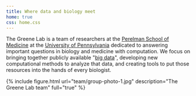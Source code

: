 ```yaml
---
title: Where data and biology meet
home: true
css: home.css
---
```


The Greene Lab is a team of researchers at the [Perelman School of Medicine](https://www.med.upenn.edu/) at the [University of Pennsylvania](https://www.upenn.edu/) dedicated to answering important questions in biology and medicine with computation.
We focus on bringing together publicly available "[big data](https://en.wikipedia.org/wiki/Big_data)", developing new computational methods to analyze that data, and creating tools to put those resources into the hands of every biologist.

{% include figure.html url="team/group-photo-1.jpg" description="The Greene Lab team" full="true" %}